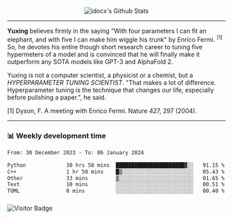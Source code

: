 <div align="center">
    <img align="center" src="https://github-readme-stats.vercel.app/api?username=idocx&show_icons=true&count_private=true&hide_border=true" alt="idocx's Github Stats"></img>
</div>

---

**Yuxing** believes firmly in the saying "With four parameters I can fit an elephant, and with five I can make him wiggle his trunk" by Enrico Fermi. <sup>[1]</sup> So, he devotes his entire though short research career to tuning five hypermeters of a model and is convinced that he will finally make it outperform any SOTA models like GPT-3 and AlphaFold 2.

Yuxing is not a computer scientist, a physicist or a chemist, but a *HYPERPARAMETER TUNING SCIENTIST*. "That makes a lot of difference. Hyperparameter tuning is the technique that changes our life, especially before pulishing a paper.", he said.

[1] Dyson, F. A meeting with Enrico Fermi. Nature 427, 297 (2004).


---

### 📊 Weekly development time
<!--START_SECTION:waka-->

```txt
From: 30 December 2023 - To: 06 January 2024

Python             30 hrs 58 mins  ██████████████████████▓░░   91.15 %
C++                1 hr 50 mins    █▒░░░░░░░░░░░░░░░░░░░░░░░   05.43 %
Other              33 mins         ▒░░░░░░░░░░░░░░░░░░░░░░░░   01.65 %
Text               10 mins         ░░░░░░░░░░░░░░░░░░░░░░░░░   00.51 %
TOML               8 mins          ░░░░░░░░░░░░░░░░░░░░░░░░░   00.40 %
```

<!--END_SECTION:waka-->

### 

![Visitor Badge](https://visitor-badge.laobi.icu/badge?page_id=idocx.idocx)